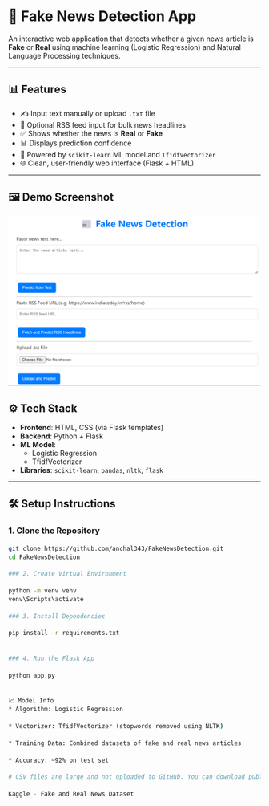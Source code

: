 # 📰 Fake News Detection App

An interactive web application that detects whether a given news article is **Fake** or **Real** using machine learning (Logistic Regression) and Natural Language Processing techniques.

---

## 📊 Features

- ✍️ Input text manually or upload `.txt` file  
- 📁 Optional RSS feed input for bulk news headlines  
- ✅ Shows whether the news is **Real** or **Fake**  
- 📊 Displays prediction confidence  
- 🧠 Powered by `scikit-learn` ML model and `TfidfVectorizer`  
- 🌐 Clean, user-friendly web interface (Flask + HTML)

---

## 🖼️ Demo Screenshot

![Demo Screenshot](images/demo.png)


## ⚙️ Tech Stack

- **Frontend**: HTML, CSS (via Flask templates)  
- **Backend**: Python + Flask  
- **ML Model**:  
  - Logistic Regression  
  - TfidfVectorizer  
- **Libraries**: `scikit-learn`, `pandas`, `nltk`, `flask`

---

## 🛠️ Setup Instructions

### 1. Clone the Repository

```bash
git clone https://github.com/anchal343/FakeNewsDetection.git
cd FakeNewsDetection

### 2. Create Virtual Environment

python -m venv venv
venv\Scripts\activate

### 3. Install Dependencies

pip install -r requirements.txt


### 4. Run the Flask App

python app.py


📈 Model Info
* Algorithm: Logistic Regression

* Vectorizer: TfidfVectorizer (stopwords removed using NLTK)

* Training Data: Combined datasets of fake and real news articles

* Accuracy: ~92% on test set

# CSV files are large and not uploaded to GitHub. You can download public datasets like:

Kaggle - Fake and Real News Dataset
